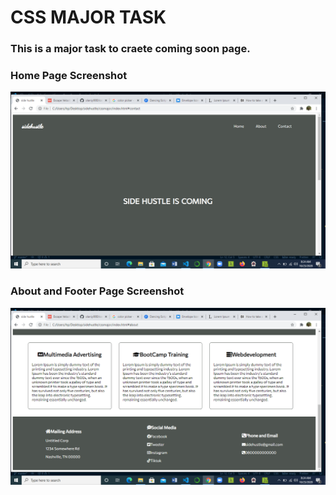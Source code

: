 # CSS MAJOR TASK
### This is a major task to craete coming soon page.

### Home Page Screenshot
![home page](home.png)

### About and Footer Page Screenshot
![home page](about.png)
